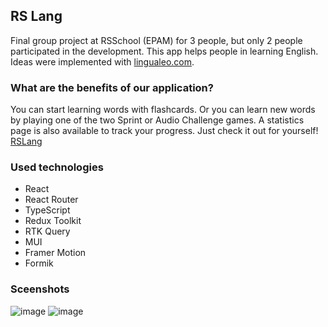## RS Lang

Final group project at RSSchool (EPAM) for 3 people, but only 2 people participated in the development. This app helps people in learning English. Ideas were implemented with [lingualeo.com](https://lingualeo.com/).

### What are the benefits of our application?
You can start learning words with flashcards. Or you can learn new words by playing one of the two Sprint or Audio Challenge games. A statistics page is also available to track your progress. Just check it out for yourself! [RSLang](https://dixrom.github.io/rslang/#/)

### Used technologies
 - React 
 - React Router
 - TypeScript 
 - Redux Toolkit 
 - RTK Query
 - MUI 
 - Framer Motion
 - Formik

### Sceenshots
![image](https://cdn.discordapp.com/attachments/574907131363590174/1016438697786363924/unknown.png)
![image](https://cdn.discordapp.com/attachments/574907131363590174/1049076802380898304/image.png)
